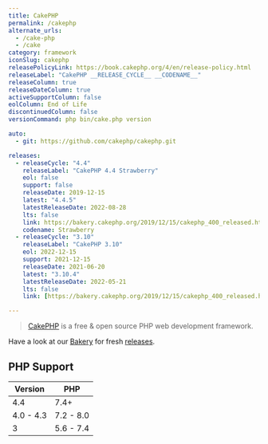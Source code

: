 ```yaml
---
title: CakePHP
permalink: /cakephp
alternate_urls:
  - /cake-php
  - /cake
category: framework
iconSlug: cakephp
releasePolicyLink: https://book.cakephp.org/4/en/release-policy.html
releaseLabel: "CakePHP __RELEASE_CYCLE__ __CODENAME__"
releaseColumn: true
releaseDateColumn: true
activeSupportColumn: false
eolColumn: End of Life
discontinuedColumn: false
versionCommand: php bin/cake.php version

auto:
  - git: https://github.com/cakephp/cakephp.git

releases:
  - releaseCycle: "4.4"
    releaseLabel: "CakePHP 4.4 Strawberry"
    eol: false
    support: false
    releaseDate: 2019-12-15
    latest: "4.4.5"
    latestReleaseDate: 2022-08-28
    lts: false
    link: https://bakery.cakephp.org/2019/12/15/cakephp_400_released.html
    codename: Strawberry
  - releaseCycle: "3.10"
    releaseLabel: "CakePHP 3.10"
    eol: 2022-12-15
    support: 2021-12-15
    releaseDate: 2021-06-20
    latest: "3.10.4"
    latestReleaseDate: 2022-05-21
    lts: false
    link: [https://bakery.cakephp.org/2019/12/15/cakephp_400_released.html](https://bakery.cakephp.org/2021/06/19/cakephp_3100_released.html)

---
```


> [CakePHP](https://cakephp.org/) is a free & open source PHP web development framework.

Have a look at our [Bakery](https://bakery.cakephp.org/) for fresh [releases](https://bakery.cakephp.org/categories/release.html).
  
## PHP Support

Version    | PHP
-----------|-----------
4.4        | 7.4+
4.0 - 4.3  | 7.2 - 8.0
3          | 5.6 - 7.4
 
  

